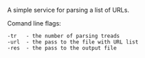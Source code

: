A simple service for parsing a list of URLs.

Comand line flags:

    -tr   - the number of parsing treads
    -url  - the pass to the file with URL list
    -res  - the pass to the output file
